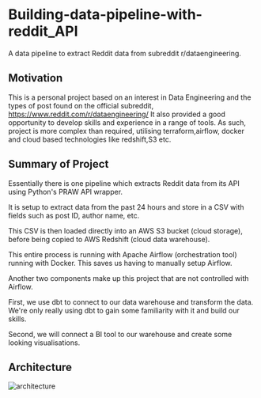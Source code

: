 # Building-data-pipeline-with-reddit_API

A data pipeline to extract Reddit data from subreddit r/dataengineering.

## Motivation

This is a personal project based on an interest in Data Engineering and the types of post found on the official subreddit, https://www.reddit.com/r/dataengineering/ It also provided a good opportunity to develop skills and experience in a range of tools. As such, project is more complex than required, utilising terraform,airflow, docker and cloud based technologies like redshift,S3 etc.

## Summary of Project
Essentially there is one pipeline which extracts Reddit data from its API using Python's PRAW API wrapper.

It is setup to extract data from the past 24 hours and store in a CSV with fields such as post ID, author name, etc.

This CSV is then loaded directly into an AWS S3 bucket (cloud storage), before being copied to AWS Redshift (cloud data warehouse).

This entire process is running with Apache Airflow (orchestration tool) running with Docker. This saves us having to manually setup Airflow.

Another two components make up this project that are not controlled with Airflow.

First, we use dbt to connect to our data warehouse and transform the data. We're only really using dbt to gain some familiarity with it and build our skills.

Second, we will connect a BI tool to our warehouse and create some looking visualisations.

## Architecture

![architecture](https://user-images.githubusercontent.com/51442225/180514792-98aa000f-644d-45ca-b8a3-a99eec6b93bc.png)


